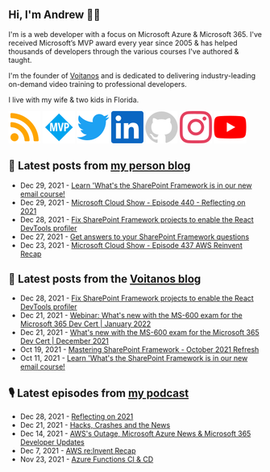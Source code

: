 ## Hi, I'm Andrew 👋🏼

I'm is a web developer with a focus on Microsoft Azure & Microsoft 365. I've received Microsoft’s MVP award every year since 2005 & has helped thousands of developers through the various courses I've authored & taught.

I'm the founder of [Voitanos](https://www.voitanos.io) and is dedicated to delivering industry-leading on-demand video training to professional developers.

I live with my wife & two kids in Florida.

[![](./images/rss.svg)](https://www.andrewconnell.com)
[![](./images/mvp.svg)](https://mvp.microsoft.com/en-us/PublicProfile/21083?fullName=Andrew%20Connell)
[![](./images/twitter.svg)](https://www.twitter.com/andrewconnell)
[![](./images/linkedin.svg)](https://www.linkedin.com/in/andrewconnell)
[![](./images/github.svg)](https://www.github.com/andrewconnell)
[![](./images/instagram.svg)](https://www.instagram.com/andrewconnell1)
[![](./images/youtube.svg)](https://www.youtube.com/user/jaconnell)

## 📘 Latest posts from [my person blog](https://www.andrewconnell.com)
<!-- MYBLOG-POST-LIST:START -->
- Dec 29, 2021 - [Learn &#39;What&#39;s the SharePoint Framework is in our new email course!](https://www.andrewconnell.com/blog/now-available-email-course-explore-evaluate-sharepoint-framework/)
- Dec 29, 2021 - [Microsoft Cloud Show - Episode 440 - Reflecting on 2021](https://www.andrewconnell.com/blog/mscloudshow-440-reflecting-on-2021/)
- Dec 28, 2021 - [Fix SharePoint Framework projects to enable the React DevTools profiler](https://www.andrewconnell.com/blog/fix-spfx-projects-to-enable-the-react-devtools-profiler/)
- Dec 27, 2021 - [Get answers to your SharePoint Framework questions](https://www.andrewconnell.com/blog/get-answers-sharepoint-framework-questions/)
- Dec 23, 2021 - [Microsoft Cloud Show - Episode 437 AWS Reinvent Recap](https://www.andrewconnell.com/blog/mscloudshow-437-aws-reinvent-recap/)<!-- MYBLOG-POST-LIST:END -->

## 📙 Latest posts from the [Voitanos blog](https://www.voitanos.io/blog)
<!-- VOITANOSBLOG-POST-LIST:START -->
- Dec 28, 2021 - [Fix SharePoint Framework projects to enable the React DevTools profiler](https://www.voitanos.io/blog/fix-spfx-projects-to-enable-the-react-devtools-profiler/)
- Dec 21, 2021 - [Webinar: What&#39;s new with the MS-600 exam for the Microsoft 365 Dev Cert | January 2022](https://www.voitanos.io/webinars/whats-new-ms600-exam-january-2022/)
- Dec 21, 2021 - [What&#39;s new with the MS-600 exam for the Microsoft 365 Dev Cert | December 2021](https://www.voitanos.io/blog/whats-new-ms600-exam-december-2021/)
- Oct 19, 2021 - [Mastering SharePoint Framework - October 2021 Refresh](https://www.voitanos.io/blog/mastering-sharepoint-framework-starter-bundle-refresh-october-2021/)
- Oct 11, 2021 - [Learn &#39;What&#39;s the SharePoint Framework is in our new email course!](https://www.voitanos.io/blog/now-available-email-course-explore-evaluate-sharepoint-framework/)<!-- VOITANOSBLOG-POST-LIST:END -->

## 🎙 Latest episodes from [my podcast](https://www.microsoftcloudshow.com)
<!-- MSCLOUDSHOWBLOG-POST-LIST:START -->
- Dec 28, 2021 - [Reflecting on 2021](https://www.microsoftcloudshow.com/podcast/Episodes/440-reflecting-on-2021/)
- Dec 21, 2021 - [Hacks, Crashes and the News](https://www.microsoftcloudshow.com/podcast/Episodes/439-hacks-crashes-and-the-news/)
- Dec 14, 2021 - [AWS&#39;s Outage, Microsoft Azure News &amp; Microsoft 365 Developer Updates](https://www.microsoftcloudshow.com/podcast/Episodes/438-aws-outage-microsoft-azure-news-microsoft-365-developer-updates/)
- Dec 7, 2021 - [AWS re:Invent Recap](https://www.microsoftcloudshow.com/podcast/Episodes/437-aws-reinvent-recap/)
- Nov 23, 2021 - [Azure Functions CI &amp; CD](https://www.microsoftcloudshow.com/podcast/Episodes/436-azure-functions-ci-cd/)<!-- MSCLOUDSHOWBLOG-POST-LIST:END -->
